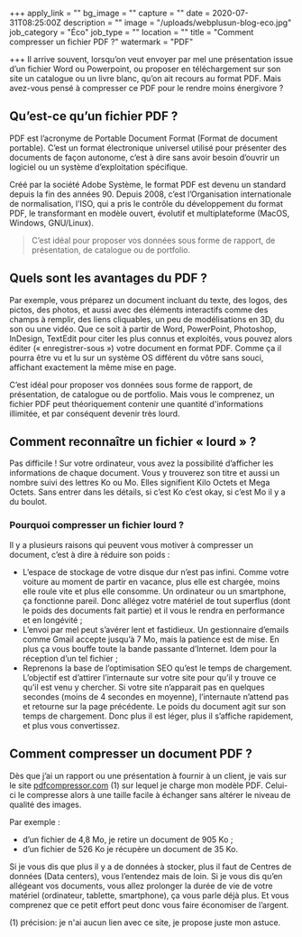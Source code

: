 +++
apply_link = ""
bg_image = ""
capture = ""
date = 2020-07-31T08:25:00Z
description = ""
image = "/uploads/webplusun-blog-eco.jpg"
job_category = "Éco"
job_type = ""
location = ""
title = "Comment compresser un fichier PDF ?"
watermark = "PDF"

+++
Il arrive souvent, lorsqu’on veut envoyer par mel une présentation issue d’un fichier Word ou Powerpoint, ou proposer en téléchargement sur son site un catalogue ou un livre blanc, qu’on ait recours au format PDF. Mais avez-vous pensé à compresser ce PDF pour le rendre moins énergivore ?

## Qu’est-ce qu’un fichier PDF ?

PDF est l’acronyme de Portable Document Format (Format de document portable). C’est un format électronique universel utilisé pour présenter des documents de façon autonome, c’est à dire sans avoir besoin d’ouvrir un logiciel ou un système d’exploitation spécifique.

Créé par la société Adobe Système, le format PDF est devenu un standard depuis la fin des années 90. Depuis 2008, c’est l’Organisation internationale de normalisation, l’ISO, qui a pris le contrôle du développement du format PDF, le transformant en modèle ouvert, évolutif et multiplateforme (MacOS, Windows, GNU/Linux).

> C’est idéal pour proposer vos données sous forme de rapport, de présentation, de catalogue ou de portfolio.

## Quels sont les avantages du PDF ?

Par exemple, vous préparez un document incluant du texte, des logos, des pictos, des photos, et aussi avec des éléments interactifs comme des champs à remplir, des liens cliquables, un peu de modélisations en 3D, du son ou une vidéo. Que ce soit à partir de Word, PowerPoint, Photoshop, InDesign, TextEdit pour citer les plus connus et exploités, vous pouvez alors éditer (« enregistrer-sous ») votre document en format PDF. Comme ça il pourra être vu et lu sur un système OS différent du vôtre sans souci, affichant exactement la même mise en page.

C’est idéal pour proposer vos données sous forme de rapport, de présentation, de catalogue ou de portfolio. Mais vous le comprenez, un fichier PDF peut théoriquement contenir une quantité d'informations illimitée, et par conséquent devenir très lourd.

## Comment reconnaître un fichier « lourd » ?

Pas difficile ! Sur votre ordinateur, vous avez la possibilité d’afficher les informations de chaque document. Vous y trouverez son titre et aussi un nombre suivi des lettres Ko ou Mo. Elles signifient Kilo Octets et Mega Octets. Sans entrer dans les détails, si c’est Ko c’est okay, si c’est Mo il y a du boulot.

### Pourquoi compresser un fichier lourd ?

Il y a plusieurs raisons qui peuvent vous motiver à compresser un document, c’est à dire à réduire son poids :

* L’espace de stockage de votre disque dur n’est pas infini. Comme votre voiture au moment de partir en vacance, plus elle est chargée, moins elle roule vite et plus elle consomme. Un ordinateur ou un smartphone, ça fonctionne pareil. Donc allégez votre matériel de tout superflus (dont le poids des documents fait partie) et il vous le rendra en performance et en longévité ;
* L’envoi par mel peut s’avérer lent et fastidieux. Un gestionnaire d’emails comme Gmail accepte jusqu’à 7 Mo, mais la patience est de mise. En plus ça vous bouffe toute la bande passante d’Internet. Idem pour la réception d’un tel fichier ;
* Reprenons la base de l’optimisation SEO qu’est le temps de chargement. L’objectif est d’attirer l’internaute sur votre site pour qu’il y trouve ce qu’il est venu y chercher. Si votre site n’apparait pas en quelques secondes (moins de 4 secondes en moyenne), l’internaute n’attend pas et retourne sur la page précédente. Le poids du document agit sur son temps de chargement. Donc plus il est léger, plus il s’affiche rapidement, et plus vous convertissez.

## Comment compresser un document PDF ?

Dès que j’ai un rapport ou une présentation à fournir à un client, je vais sur le site [pdfcompressor.com](https://pdfcompressor.com/ "pdfcompressor") (1) sur lequel je charge mon modèle PDF. Celui-ci le compresse alors à une taille facile à échanger sans altérer le niveau de qualité des images.

Par exemple :

* d’un fichier de 4,8 Mo, je retire un document de 905 Ko ;
* d’un fichier de 526 Ko je récupère un document de 35 Ko.

Si je vous dis que plus il y a de données à stocker, plus il faut de Centres de données (Data centers), vous l’entendez mais de loin. Si je vous dis qu’en allégeant vos documents, vous allez prolonger la durée de vie de votre matériel (ordinateur, tablette, smartphone), ça vous parle déjà plus. Et vous comprenez que ce petit effort peut donc vous faire économiser de l’argent.

(1) précision: je n'ai aucun lien avec ce site, je propose juste mon astuce.